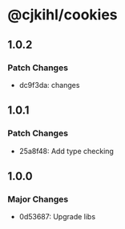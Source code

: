 # @cjkihl/cookies

## 1.0.2

### Patch Changes

- dc9f3da: changes

## 1.0.1

### Patch Changes

- 25a8f48: Add type checking

## 1.0.0

### Major Changes

- 0d53687: Upgrade libs
